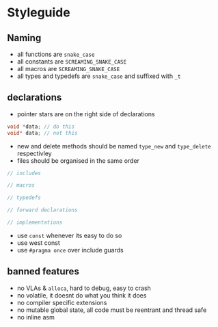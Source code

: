 # Styleguide

## Naming

* all functions are `snake_case`
* all constants are `SCREAMING_SNAKE_CASE`
* all macros are `SCREAMING_SNAKE_CASE`
* all types and typedefs are `snake_case` and suffixed with `_t`

## declarations
* pointer stars are on the right side of declarations
```c
void *data; // do this
void* data; // not this
```
* new and delete methods should be named `type_new` and `type_delete` respectivley
* files should be organised in the same order
```c
// includes

// macros

// typedefs

// forward declarations

// implementations
```
* use `const` whenever its easy to do so
* use west const
* use `#pragma once` over include guards

## banned features
* no VLAs & `alloca`, hard to debug, easy to crash
* no volatile, it doesnt do what you think it does
* no compiler specific extensions
* no mutable global state, all code must be reentrant and thread safe
* no inline asm
